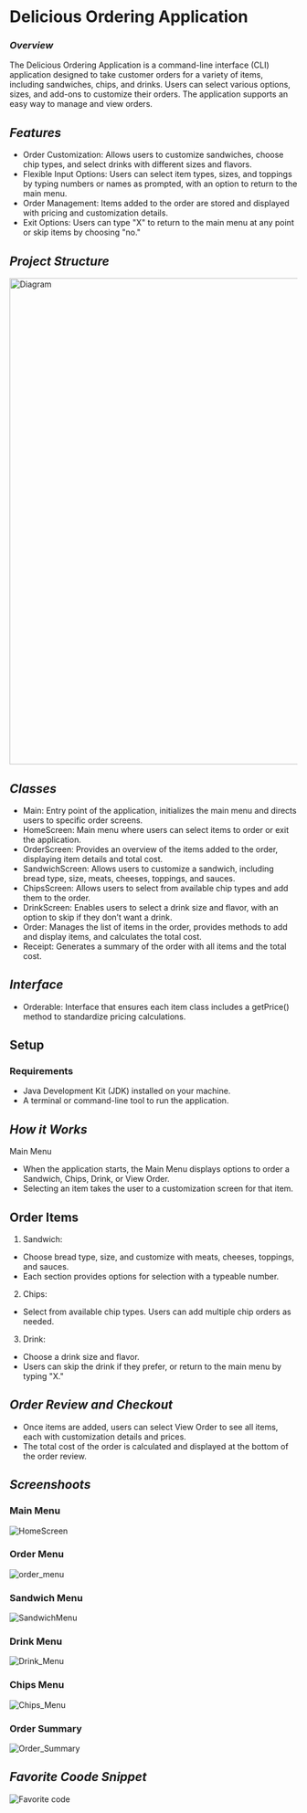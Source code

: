 # Delicious Ordering Application
### _Overview_
The Delicious Ordering Application is a command-line interface (CLI) application designed to take customer orders for a variety of items, including sandwiches, chips, and drinks. Users can select various options, sizes, and add-ons to customize their orders. The application supports an easy way to manage and view orders.

## _Features_
- Order Customization: Allows users to customize sandwiches, choose chip types, and select drinks with different sizes and flavors.
- Flexible Input Options: Users can select item types, sizes, and toppings by typing numbers or names as prompted, with an option to return to the main menu.
- Order Management: Items added to the order are stored and displayed with pricing and customization details.
- Exit Options: Users can type "X" to return to the main menu at any point or skip items by choosing "no."
## _Project Structure_
<img width="852" alt="Diagram" src="https://github.com/user-attachments/assets/f81559ff-58f3-4909-9cfe-32da4e5bee0b">

## _Classes_
- Main: Entry point of the application, initializes the main menu and directs users to specific order screens.
- HomeScreen: Main menu where users can select items to order or exit the application.
- OrderScreen: Provides an overview of the items added to the order, displaying item details and total cost.
- SandwichScreen: Allows users to customize a sandwich, including bread type, size, meats, cheeses, toppings, and sauces.
- ChipsScreen: Allows users to select from available chip types and add them to the order.
- DrinkScreen: Enables users to select a drink size and flavor, with an option to skip if they don’t want a drink.
- Order: Manages the list of items in the order, provides methods to add and display items, and calculates the total cost.
- Receipt: Generates a summary of the order with all items and the total cost.

## _Interface_
- Orderable: Interface that ensures each item class includes a getPrice() method to standardize pricing calculations.

## Setup
### Requirements

- Java Development Kit (JDK) installed on your machine.
- A terminal or command-line tool to run the application.
## _How it Works_
Main Menu
- When the application starts, the Main Menu displays options to order a Sandwich, Chips, Drink, or View Order.
- Selecting an item takes the user to a customization screen for that item.
## Order Items
1. Sandwich:
- Choose bread type, size, and customize with meats, cheeses, toppings, and sauces.
- Each section provides options for selection with a typeable number.
2. Chips:
- Select from available chip types. Users can add multiple chip orders as needed.
3. Drink:
- Choose a drink size and flavor.
- Users can skip the drink if they prefer, or return to the main menu by typing "X."
## _Order Review and Checkout_
- Once items are added, users can select View Order to see all items, each with customization details and prices.
- The total cost of the order is calculated and displayed at the bottom of the order review.
## _Screenshoots_

### Main Menu
![HomeScreen](https://github.com/user-attachments/assets/2c34cebe-2803-45d9-b946-e43d546ce924)

### Order Menu
![order_menu](https://github.com/user-attachments/assets/c53ba48b-397d-4fa7-8fd5-0715ebbd8d54)
### Sandwich Menu
![SandwichMenu](https://github.com/user-attachments/assets/b300e9f3-c4eb-4aaa-b982-810f530e6693)
### Drink Menu
![Drink_Menu](https://github.com/user-attachments/assets/0c341660-8f8a-41b1-be6e-c51d1580500b)
### Chips Menu
![Chips_Menu](https://github.com/user-attachments/assets/a288bf12-c631-4424-a78a-72c4bdcd9c07)
### Order Summary
![Order_Summary](https://github.com/user-attachments/assets/f0688751-722c-4f7f-8226-86ea063cea9a)

## _Favorite Coode_ _Snippet_
![Favorite code](https://github.com/user-attachments/assets/55ab03ef-e359-4a14-afd6-cde093aa0fd6)

